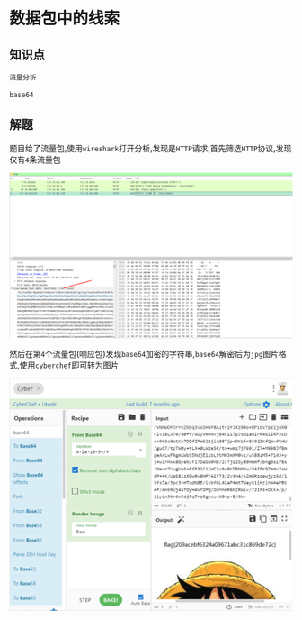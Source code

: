 # 数据包中的线索

## 知识点

`流量分析`

`base64`

## 解题

题目给了流量包,使用`wireshark`打开分析,发现是`HTTP`请求,首先筛选`HTTP`协议,发现仅有`4`条流量包

![](./img/数据包中的线索-1.png)

然后在第`4`个流量包(响应包)发现`base64`加密的字符串,`base64`解密后为`jpg`图片格式,使用`cyberchef`即可转为图片

![](./img/数据包中的线索-4.png)